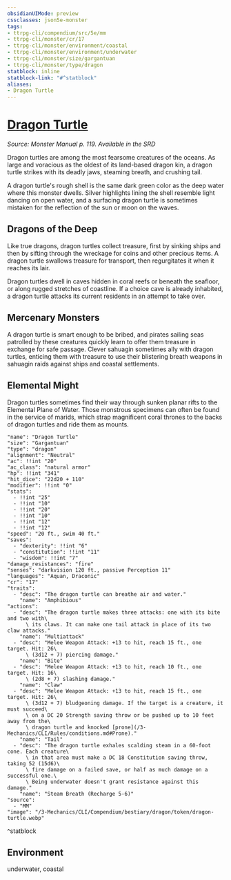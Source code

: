 ```yaml
---
obsidianUIMode: preview
cssclasses: json5e-monster
tags:
- ttrpg-cli/compendium/src/5e/mm
- ttrpg-cli/monster/cr/17
- ttrpg-cli/monster/environment/coastal
- ttrpg-cli/monster/environment/underwater
- ttrpg-cli/monster/size/gargantuan
- ttrpg-cli/monster/type/dragon
statblock: inline
statblock-link: "#^statblock"
aliases:
- Dragon Turtle
---
```

# [Dragon Turtle](3-Mechanics\CLI\Compendium\bestiary\dragon/dragon-turtle.md)
*Source: Monster Manual p. 119. Available in the <span title='Systems Reference Document (5.1)'>SRD</span>*  

Dragon turtles are among the most fearsome creatures of the oceans. As large and voracious as the oldest of its land-based dragon kin, a dragon turtle strikes with its deadly jaws, steaming breath, and crushing tail.

A dragon turtle's rough shell is the same dark green color as the deep water where this monster dwells. Silver highlights lining the shell resemble light dancing on open water, and a surfacing dragon turtle is sometimes mistaken for the reflection of the sun or moon on the waves.

## Dragons of the Deep

Like true dragons, dragon turtles collect treasure, first by sinking ships and then by sifting through the wreckage for coins and other precious items. A dragon turtle swallows treasure for transport, then regurgitates it when it reaches its lair.

Dragon turtles dwell in caves hidden in coral reefs or beneath the seafloor, or along rugged stretches of coastline. If a choice cave is already inhabited, a dragon turtle attacks its current residents in an attempt to take over.

## Mercenary Monsters

A dragon turtle is smart enough to be bribed, and pirates sailing seas patrolled by these creatures quickly learn to offer them treasure in exchange for safe passage. Clever sahuagin sometimes ally with dragon turtles, enticing them with treasure to use their blistering breath weapons in sahuagin raids against ships and coastal settlements.

## Elemental Might

Dragon turtles sometimes find their way through sunken planar rifts to the Elemental Plane of Water. Those monstrous specimens can often be found in the service of marids, which strap magnificent coral thrones to the backs of dragon turtles and ride them as mounts.

```statblock
"name": "Dragon Turtle"
"size": "Gargantuan"
"type": "dragon"
"alignment": "Neutral"
"ac": !!int "20"
"ac_class": "natural armor"
"hp": !!int "341"
"hit_dice": "22d20 + 110"
"modifier": !!int "0"
"stats":
  - !!int "25"
  - !!int "10"
  - !!int "20"
  - !!int "10"
  - !!int "12"
  - !!int "12"
"speed": "20 ft., swim 40 ft."
"saves":
  - "dexterity": !!int "6"
  - "constitution": !!int "11"
  - "wisdom": !!int "7"
"damage_resistances": "fire"
"senses": "darkvision 120 ft., passive Perception 11"
"languages": "Aquan, Draconic"
"cr": "17"
"traits":
  - "desc": "The dragon turtle can breathe air and water."
    "name": "Amphibious"
"actions":
  - "desc": "The dragon turtle makes three attacks: one with its bite and two with\
      \ its claws. It can make one tail attack in place of its two claw attacks."
    "name": "Multiattack"
  - "desc": "Melee Weapon Attack: +13 to hit, reach 15 ft., one target. Hit: 26\
      \ (3d12 + 7) piercing damage."
    "name": "Bite"
  - "desc": "Melee Weapon Attack: +13 to hit, reach 10 ft., one target. Hit: 16\
      \ (2d8 + 7) slashing damage."
    "name": "Claw"
  - "desc": "Melee Weapon Attack: +13 to hit, reach 15 ft., one target. Hit: 26\
      \ (3d12 + 7) bludgeoning damage. If the target is a creature, it must succeed\
      \ on a DC 20 Strength saving throw or be pushed up to 10 feet away from the\
      \ dragon turtle and knocked [prone](/3-Mechanics/CLI/Rules/conditions.md#Prone)."
    "name": "Tail"
  - "desc": "The dragon turtle exhales scalding steam in a 60-foot cone. Each creature\
      \ in that area must make a DC 18 Constitution saving throw, taking 52 (15d6)\
      \ fire damage on a failed save, or half as much damage on a successful one.\
      \ Being underwater doesn't grant resistance against this damage."
    "name": "Steam Breath (Recharge 5-6)"
"source":
  - "MM"
"image": "/3-Mechanics/CLI/Compendium/bestiary/dragon/token/dragon-turtle.webp"
```
^statblock

## Environment

underwater, coastal